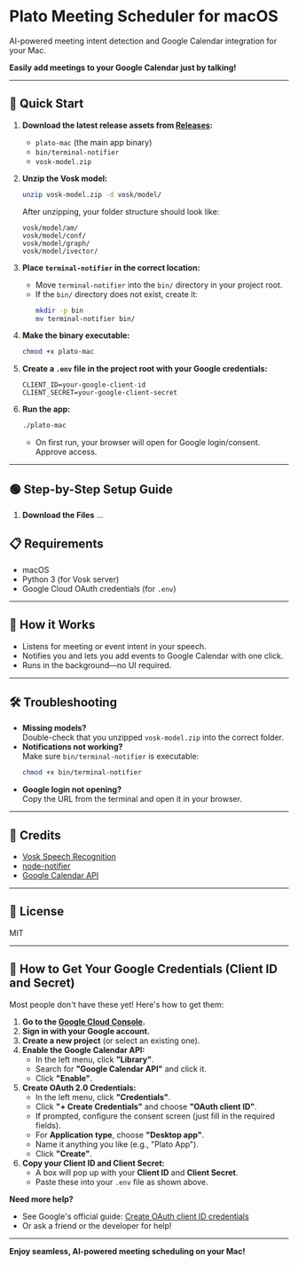 # Plato Meeting Scheduler for macOS

AI-powered meeting intent detection and Google Calendar integration for your Mac.

**Easily add meetings to your Google Calendar just by talking!**

---

## 🚀 Quick Start

1. **Download the latest release assets from [Releases](https://github.com/aryanma/plato-mac/releases):**
    - `plato-mac` (the main app binary)
    - `bin/terminal-notifier`
    - `vosk-model.zip`

2. **Unzip the Vosk model:**
    ```sh
    unzip vosk-model.zip -d vosk/model/
    ```
    After unzipping, your folder structure should look like:
    ```
    vosk/model/am/
    vosk/model/conf/
    vosk/model/graph/
    vosk/model/ivector/
    ```

3. **Place `terminal-notifier` in the correct location:**
    - Move `terminal-notifier` into the `bin/` directory in your project root.
    - If the `bin/` directory does not exist, create it:
      ```sh
      mkdir -p bin
      mv terminal-notifier bin/
      ```

4. **Make the binary executable:**
    ```sh
    chmod +x plato-mac
    ```

5. **Create a `.env` file in the project root with your Google credentials:**
    ```
    CLIENT_ID=your-google-client-id
    CLIENT_SECRET=your-google-client-secret
    ```

6. **Run the app:**
    ```sh
    ./plato-mac
    ```
    - On first run, your browser will open for Google login/consent. Approve access.

---

## 🟢 Step-by-Step Setup Guide

1. **Download the Files**
   ...

## 📋 Requirements

- macOS
- Python 3 (for Vosk server)
- Google Cloud OAuth credentials (for `.env`)

---

## 📝 How it Works

- Listens for meeting or event intent in your speech.
- Notifies you and lets you add events to Google Calendar with one click.
- Runs in the background—no UI required.

---

## 🛠 Troubleshooting

- **Missing models?**  
  Double-check that you unzipped `vosk-model.zip` into the correct folder.
- **Notifications not working?**  
  Make sure `bin/terminal-notifier` is executable:
    ```sh
    chmod +x bin/terminal-notifier
    ```
- **Google login not opening?**  
  Copy the URL from the terminal and open it in your browser.

---

## 🙏 Credits

- [Vosk Speech Recognition](https://alphacephei.com/vosk/)
- [node-notifier](https://github.com/mikaelbr/node-notifier)
- [Google Calendar API](https://developers.google.com/calendar)

---

## 📣 License

MIT

---

## 🔑 How to Get Your Google Credentials (Client ID and Secret)

Most people don't have these yet! Here's how to get them:

1. **Go to the [Google Cloud Console](https://console.cloud.google.com/apis/credentials).**
2. **Sign in with your Google account.**
3. **Create a new project** (or select an existing one).
4. **Enable the Google Calendar API:**
   - In the left menu, click **"Library"**.
   - Search for **"Google Calendar API"** and click it.
   - Click **"Enable"**.
5. **Create OAuth 2.0 Credentials:**
   - In the left menu, click **"Credentials"**.
   - Click **"+ Create Credentials"** and choose **"OAuth client ID"**.
   - If prompted, configure the consent screen (just fill in the required fields).
   - For **Application type**, choose **"Desktop app"**.
   - Name it anything you like (e.g., "Plato App").
   - Click **"Create"**.
6. **Copy your Client ID and Client Secret:**
   - A box will pop up with your **Client ID** and **Client Secret**.
   - Paste these into your `.env` file as shown above.

**Need more help?**
- See Google's official guide: [Create OAuth client ID credentials](https://developers.google.com/workspace/guides/create-credentials#oauth-client-id)
- Or ask a friend or the developer for help!

---

**Enjoy seamless, AI-powered meeting scheduling on your Mac!** 

